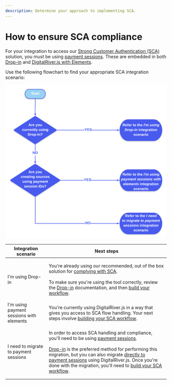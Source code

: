 ```yaml
---
description: Determine your approach to implementing SCA.
---
```


# How to ensure SCA compliance

For your integration to access our [Strong Customer Authentication (SCA)](https://info.digitalriver.com/rs/348-QUY-258/images/Digital\_River\_Guide\_to\_PSD2\_Compliance\_2020.pdf) solution, you must be using [payment sessions](../payment-sessions.md). These are embedded in both [Drop-in](../drop-in/) and [DigitalRiver.js with Elements](../digitalriver.js/reference/elements.md).&#x20;

Use the following flowchart to find your appropriate SCA integration scenario:

![](../../.gitbook/assets/psd2-test-3-.png)

| Integration scenario                     | Next steps                                                                                                                                                                                                                                                                                                                                                                                                                                                                                                       |
| ---------------------------------------- | ---------------------------------------------------------------------------------------------------------------------------------------------------------------------------------------------------------------------------------------------------------------------------------------------------------------------------------------------------------------------------------------------------------------------------------------------------------------------------------------------------------------- |
| I'm using Drop-in                        | <p>You're already using our recommended, out of the box solution for <a href="https://info.digitalriver.com/rs/348-QUY-258/images/Digital_River_Guide_to_PSD2_Compliance_2020.pdf">complying with SCA</a>. <br><br>To make sure you're using the tool correctly, review the <a href="../drop-in/drop-in-integration-guide.md">Drop-in</a> documentation, and then <a href="../building-your-workflows.md">build your workflow</a>.</p>                                                                           |
| I'm using payment sessions with elements | You're currently using DigitalRiver.js in a way that gives you access to SCA flow handling.  Your next steps involve [building your SCA workflow](../building-your-workflows.md).                                                                                                                                                                                                                                                                                                                                |
| I need to migrate to payment sessions    | <p>In order to access SCA handling and compliance, you'll need to be using <a href="../payment-sessions.md">payment sessions</a>.  <br><br><a href="../drop-in/">Drop-in</a> is the preferred method for performing this migration, but you can also migrate <a href="../payment-sessions.md#migrating-to-payment-sessions">directly to payment sessions</a> using DigitalRiver.js. Once you're done with the migration, you'll need to <a href="../building-your-workflows.md">build your SCA workflow</a>.</p> |
